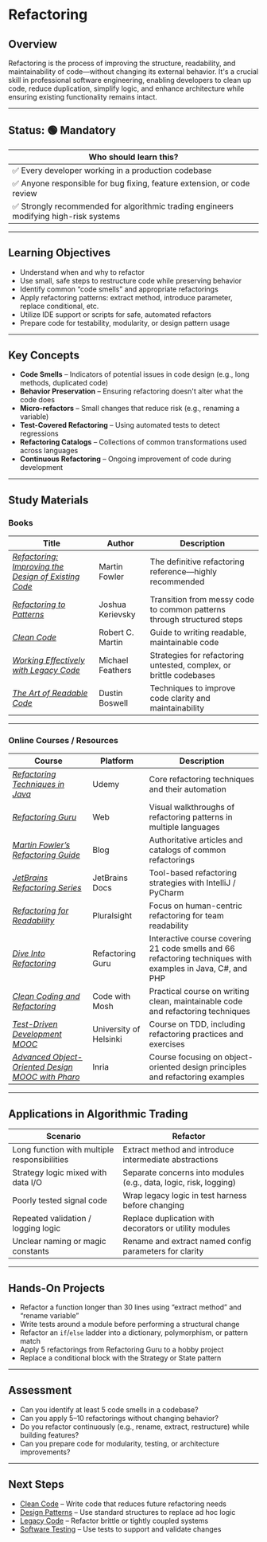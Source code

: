 # Refactoring

## Overview

Refactoring is the process of improving the structure, readability, and maintainability of code—without changing its external behavior. It's a crucial skill in professional software engineering, enabling developers to clean up code, reduce duplication, simplify logic, and enhance architecture while ensuring existing functionality remains intact.

---

## Status: 🟢 Mandatory

| Who should learn this? |
|-------------------------|
| ✅ Every developer working in a production codebase |
| ✅ Anyone responsible for bug fixing, feature extension, or code review |
| ✅ Strongly recommended for algorithmic trading engineers modifying high-risk systems |

---

## Learning Objectives

- Understand when and why to refactor
- Use small, safe steps to restructure code while preserving behavior
- Identify common “code smells” and appropriate refactorings
- Apply refactoring patterns: extract method, introduce parameter, replace conditional, etc.
- Utilize IDE support or scripts for safe, automated refactors
- Prepare code for testability, modularity, or design pattern usage

---

## Key Concepts

- **Code Smells** – Indicators of potential issues in code design (e.g., long methods, duplicated code)
- **Behavior Preservation** – Ensuring refactoring doesn't alter what the code does
- **Micro-refactors** – Small changes that reduce risk (e.g., renaming a variable)
- **Test-Covered Refactoring** – Using automated tests to detect regressions
- **Refactoring Catalogs** – Collections of common transformations used across languages
- **Continuous Refactoring** – Ongoing improvement of code during development

---

## Study Materials

### Books

| Title | Author | Description |
|-------|--------|-------------|
| [*Refactoring: Improving the Design of Existing Code*](https://martinfowler.com/books/refactoring.html) | Martin Fowler | The definitive refactoring reference—highly recommended |
| [*Refactoring to Patterns*](https://martinfowler.com/books/refactoringToPatterns.html) | Joshua Kerievsky | Transition from messy code to common patterns through structured steps |
| [*Clean Code*](https://www.oreilly.com/library/view/clean-code/9780136083238/) | Robert C. Martin | Guide to writing readable, maintainable code |
| [*Working Effectively with Legacy Code*](https://www.oreilly.com/library/view/working-effectively-with/0131177052/) | Michael Feathers | Strategies for refactoring untested, complex, or brittle codebases |
| [*The Art of Readable Code*](https://www.amazon.com/Art-Readable-Code-Simplicity-Practical/dp/0596802293) | Dustin Boswell | Techniques to improve code clarity and maintainability |

---

### Online Courses / Resources

| Course | Platform | Description |
|--------|----------|-------------|
| [*Refactoring Techniques in Java*](https://www.udemy.com/course/refactoring-techniques-in-java/) | Udemy | Core refactoring techniques and their automation |
| [*Refactoring Guru*](https://refactoring.guru/) | Web | Visual walkthroughs of refactoring patterns in multiple languages |
| [*Martin Fowler’s Refactoring Guide*](https://martinfowler.com/refactoring/) | Blog | Authoritative articles and catalogs of common refactorings |
| [*JetBrains Refactoring Series*](https://www.jetbrains.com/help/idea/refactoring-source-code.html) | JetBrains Docs | Tool-based refactoring strategies with IntelliJ / PyCharm |
| [*Refactoring for Readability*](https://www.pluralsight.com/courses/refactoring-for-readability) | Pluralsight | Focus on human-centric refactoring for team readability |
| [*Dive Into Refactoring*](https://refactoring.guru/refactoring/course) | Refactoring Guru | Interactive course covering 21 code smells and 66 refactoring techniques with examples in Java, C#, and PHP |
| [*Clean Coding and Refactoring*](https://codewithmosh.com/p/clean-code) | Code with Mosh | Practical course on writing clean, maintainable code and refactoring techniques |
| [*Test-Driven Development MOOC*](https://tdd.mooc.fi/) | University of Helsinki | Course on TDD, including refactoring practices and exercises |
| [*Advanced Object-Oriented Design MOOC with Pharo*](https://advanced-design-mooc.pharo.org/) | Inria | Course focusing on object-oriented design principles and refactoring examples |

---

## Applications in Algorithmic Trading

| Scenario | Refactor |
|----------|----------|
| Long function with multiple responsibilities | Extract method and introduce intermediate abstractions |
| Strategy logic mixed with data I/O | Separate concerns into modules (e.g., data, logic, risk, logging) |
| Poorly tested signal code | Wrap legacy logic in test harness before changing |
| Repeated validation / logging logic | Replace duplication with decorators or utility modules |
| Unclear naming or magic constants | Rename and extract named config parameters for clarity |

---

## Hands-On Projects

- Refactor a function longer than 30 lines using “extract method” and “rename variable”
- Write tests around a module before performing a structural change
- Refactor an `if`/`else` ladder into a dictionary, polymorphism, or pattern match
- Apply 5 refactorings from Refactoring Guru to a hobby project
- Replace a conditional block with the Strategy or State pattern

---

## Assessment

- Can you identify at least 5 code smells in a codebase?
- Can you apply 5–10 refactorings without changing behavior?
- Do you refactor continuously (e.g., rename, extract, restructure) while building features?
- Can you prepare code for modularity, testing, or architecture improvements?

---

## Next Steps

- [Clean Code](../clean-code/) – Write code that reduces future refactoring needs
- [Design Patterns](../design-patterns/) – Use standard structures to replace ad hoc logic
- [Legacy Code](../legacy-code/) – Refactor brittle or tightly coupled systems
- [Software Testing](../software-testing/) – Use tests to support and validate changes
